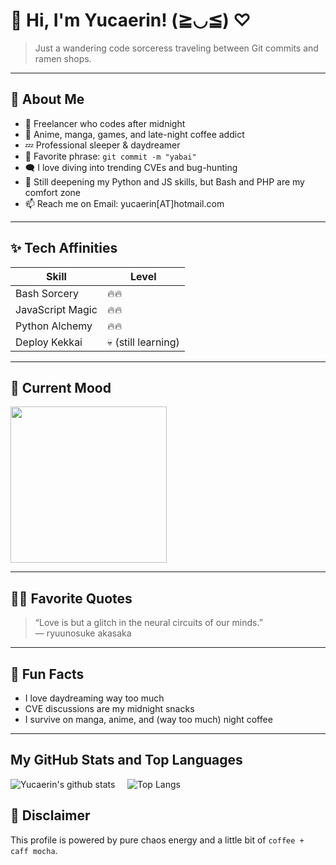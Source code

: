 # 🌸 Hi, I'm Yucaerin! (≧◡≦) ♡

> Just a wandering code sorceress traveling between Git commits and ramen shops.

---

## 👘 About Me

- 🎏 Freelancer who codes after midnight
- 🥢 Anime, manga, games, and late-night coffee addict
- 💤 Professional sleeper & daydreamer
- 💬 Favorite phrase: `git commit -m "yabai"`
- 🗨️ I love diving into trending CVEs and bug-hunting
- 🐧 Still deepening my Python and JS skills, but Bash and PHP are my comfort zone
- 📫 Reach me on Email: yucaerin[AT]hotmail.com

---

## ✨ Tech Affinities

| Skill                | Level         |
|----------------------|--------------|
| Bash Sorcery         | 🔥🔥          |
| JavaScript Magic     | 🔥🔥          |
| Python Alchemy       | 🔥🔥           |
| Deploy Kekkai        | 💀 (still learning)

---

## 💖 Current Mood

<img src="https://media.giphy.com/media/3oriO0OEd9QIDdllqo/giphy.gif" width="250"/>

---

## 🧙‍♀️ Favorite Quotes

> “Love is but a glitch in the neural circuits of our minds.”  
> — ryuunosuke akasaka

---

## 🧩 Fun Facts

- I love daydreaming way too much
- CVE discussions are my midnight snacks
- I survive on manga, anime, and (way too much) night coffee

---

## My GitHub Stats and Top Languages
![Yucaerin's github stats](https://github-readme-stats.vercel.app/api?username=yucaerin&show_icons=true&theme=tokyonight)&nbsp;&nbsp;&nbsp;&nbsp;&nbsp;![Top Langs](https://github-readme-stats.vercel.app/api/top-langs/?username=yucaerin&layout=donut&theme=tokyonight&show_icons=true)


## 📢 Disclaimer

This profile is powered by pure chaos energy and a little bit of `coffee + caff mocha`.
